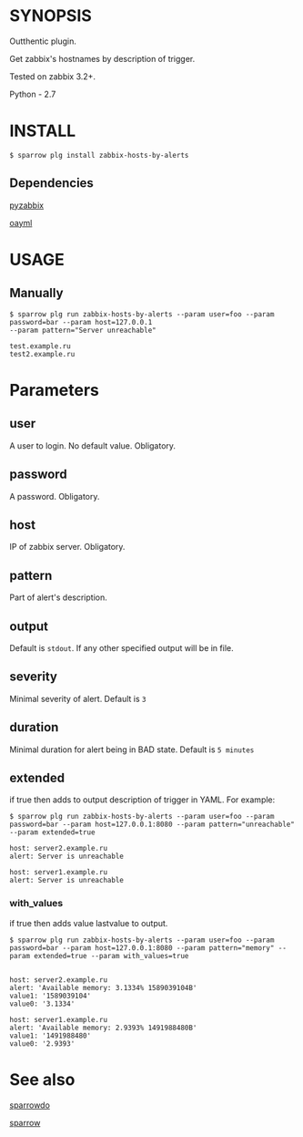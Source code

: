 # SYNOPSIS

Outthentic plugin. 

Get zabbix's hostnames by description of trigger.

Tested on zabbix 3.2+.

Python - 2.7

# INSTALL

    $ sparrow plg install zabbix-hosts-by-alerts

## Dependencies

[pyzabbix](https://github.com/lukecyca/pyzabbix)

[oayml](https://github.com/wimglenn/oyaml)

# USAGE

## Manually
 
    $ sparrow plg run zabbix-hosts-by-alerts --param user=foo --param password=bar --param host=127.0.0.1
    --param pattern="Server unreachable"
     
    test.example.ru
    test2.example.ru

# Parameters

## user
 
 A user to login. No default value. Obligatory.
 
## password
 
 A password. Obligatory.
 
## host
 
 IP of zabbix server. Obligatory.

## pattern
 
 Part of alert's description.

## output 

 Default is `stdout`. If any other specified output will be in file.

## severity

 Minimal severity of alert. Default is `3`

## duration

 Minimal duration for alert being in BAD state. Default is `5 minutes`

## extended

 if true then adds to output description of trigger in YAML. For example:

    $ sparrow plg run zabbix-hosts-by-alerts --param user=foo --param password=bar --param host=127.0.0.1:8080 --param pattern="unreachable" --param extended=true

    host: server2.example.ru
    alert: Server is unreachable 
     
    host: server1.example.ru
    alert: Server is unreachable 

### with_values
 if true then adds value lastvalue to output.

    $ sparrow plg run zabbix-hosts-by-alerts --param user=foo --param password=bar --param host=127.0.0.1:8080 --param pattern="memory" --param extended=true --param with_values=true

 
    host: server2.example.ru
    alert: 'Available memory: 3.1334% 1589039104B'
    value1: '1589039104'
    value0: '3.1334'
     
    host: server1.example.ru
    alert: 'Available memory: 2.9393% 1491988480B'
    value1: '1491988480'
    value0: '2.9393'


# See also

[sparrowdo](https://github.com/melezhik/sparrowdo)

[sparrow](https://github.com/melezhik/sparrow)
